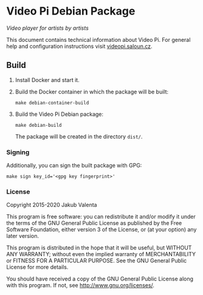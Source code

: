 # Video Pi Debian Package

_Video player for artists by artists_

This document contains technical information about Video Pi. For general help
and configuration instructions visit
[videopi.saloun.cz](https://videopi.saloun.cz).

## Build

1. Install Docker and start it.

2. Build the Docker container in which the package will be built:

    ``` shell
    make debian-container-build
    ```

2. Build the Video Pi Debian package:

    ``` shell
    make debian-build
    ```

    The package will be created in the directory `dist/`.

### Signing

Additionally, you can sign the built package with GPG:

``` shell
make sign key_id='<gpg key fingerprint>'
```

### License

Copyright 2015-2020 Jakub Valenta

This program is free software: you can redistribute it and/or modify
it under the terms of the GNU General Public License as published by
the Free Software Foundation, either version 3 of the License, or
(at your option) any later version.

This program is distributed in the hope that it will be useful,
but WITHOUT ANY WARRANTY; without even the implied warranty of
MERCHANTABILITY or FITNESS FOR A PARTICULAR PURPOSE.  See the
GNU General Public License for more details.

You should have received a copy of the GNU General Public License
along with this program.  If not, see <http://www.gnu.org/licenses/>.
